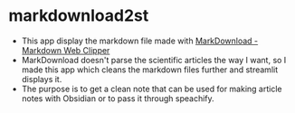 # markdownload2st
- This app display the markdown file made with [MarkDownload - Markdown Web Clipper](https://chrome.google.com/webstore/detail/markdownload-markdown-web/pcmpcfapbekmbjjkdalcgopdkipoggdi?hl=en-GB)
- MarkDownload doesn't parse the scientific articles the way I want, so I made this app which cleans the markdown files  further and streamlit displays it.
- The purpose is to get a clean note that can be used for making article notes with Obsidian or to pass it through speachify.
